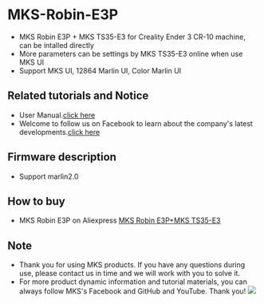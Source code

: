 # MKS-Robin-E3P
- MKS Robin E3P + MKS TS35-E3 for Creality Ender 3 CR-10 machine, can be intalled directly
- More parameters can be settings by MKS TS35-E3 online when use MKS UI
- Support MKS UI, 12864 Marlin UI, Color Marlin UI

## Related tutorials and Notice
- User Manual.[click here](https://github.com/makerbase-mks/MKS-Robin-E3P/wiki)
- Welcome to follow us on Facebook to learn about the company's latest developments.[click here](https://www.facebook.com/Makerbase.mks/)

## Firmware description
- Support marlin2.0

## How to buy
- MKS Robin E3P on Aliexpress [MKS Robin E3P+MKS TS35-E3](https://www.aliexpress.com/item/1005001493427134.html)

## Note
- Thank you for using MKS products. If you have any questions during use, please contact us in time and we will work with you to solve it.
- For more product dynamic information and tutorial materials, you can always follow MKS's Facebook and GitHub and YouTube. Thank you!
![](https://github.com/makerbase-mks/MKS-Robin-Nano/blob/master/hardware/Image/MKS_FGA.png)
